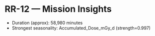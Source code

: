 # RR-12 — Mission Insights
- Duration (approx): 58,980 minutes
- Strongest seasonality: Accumulated_Dose_mGy_d (strength=0.997)
